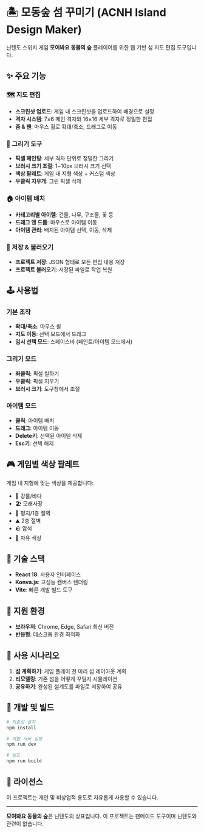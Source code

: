# 🏝 모동숲 섬 꾸미기 (ACNH Island Design Maker)

닌텐도 스위치 게임 **모여봐요 동물의 숲** 플레이어를 위한 웹 기반 섬 지도 편집 도구입니다.

## ✨ 주요 기능

### 🗺️ 지도 편집
- **스크린샷 업로드**: 게임 내 스크린샷을 업로드하여 배경으로 설정
- **격자 시스템**: 7×6 메인 격자와 16×16 세부 격자로 정밀한 편집
- **줌 & 팬**: 마우스 휠로 확대/축소, 드래그로 이동

### 🎨 그리기 도구
- **픽셀 페인팅**: 세부 격자 단위로 정밀한 그리기
- **브러시 크기 조절**: 1~10px 브러시 크기 선택
- **색상 팔레트**: 게임 내 지형 색상 + 커스텀 색상
- **우클릭 지우개**: 그린 픽셀 삭제

### 🏠 아이템 배치
- **카테고리별 아이템**: 건물, 나무, 구조물, 꽃 등
- **드래그 앤 드롭**: 마우스로 아이템 이동
- **아이템 관리**: 배치된 아이템 선택, 이동, 삭제

### 💾 저장 & 불러오기
- **프로젝트 저장**: JSON 형태로 모든 편집 내용 저장
- **프로젝트 불러오기**: 저장된 파일로 작업 복원

## 🕹️ 사용법

### 기본 조작
- **확대/축소**: 마우스 휠
- **지도 이동**: 선택 모드에서 드래그
- **임시 선택 모드**: 스페이스바 (페인트/아이템 모드에서)

### 그리기 모드
- **좌클릭**: 픽셀 칠하기
- **우클릭**: 픽셀 지우기
- **브러시 크기**: 도구창에서 조절

### 아이템 모드
- **클릭**: 아이템 배치
- **드래그**: 아이템 이동
- **Delete키**: 선택된 아이템 삭제
- **Esc키**: 선택 해제

## 🎮 게임별 색상 팔레트

게임 내 지형에 맞는 색상을 제공합니다:
- 🌊 강물/바다
- 🏖️ 모래사장
- 🌱 평지/1층 절벽
- ⛰️ 2층 절벽
- 🪨 암석
- 🎨 자유 색상

## 🚀 기술 스택

- **React 18**: 사용자 인터페이스
- **Konva.js**: 고성능 캔버스 렌더링
- **Vite**: 빠른 개발 빌드 도구

## 📱 지원 환경

- **브라우저**: Chrome, Edge, Safari 최신 버전
- **반응형**: 데스크톱 환경 최적화

## 🎯 사용 시나리오

1. **섬 계획하기**: 게임 플레이 전 미리 섬 레이아웃 계획
2. **리모델링**: 기존 섬을 어떻게 꾸밀지 시뮬레이션
3. **공유하기**: 완성된 설계도를 파일로 저장하여 공유

## 🔧 개발 및 빌드

```bash
# 의존성 설치
npm install

# 개발 서버 실행
npm run dev

# 빌드
npm run build
```

## 📄 라이선스

이 프로젝트는 개인 및 비상업적 용도로 자유롭게 사용할 수 있습니다.

---

**모여봐요 동물의 숲**은 닌텐도의 상표입니다. 이 프로젝트는 팬메이드 도구이며 닌텐도와 관련이 없습니다.